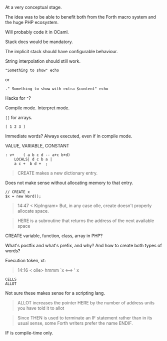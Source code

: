At a very conceptual stage.

The idea was to be able to benefit both from the Forth macro system and the huge PHP ecosystem.

Will probably code it in OCaml.

Stack docs would be mandatory.

The implicit stack should have configurable behaviour.

String interpolation should still work.

    "Something to show" echo

or

    ." Something to show with extra $content" echo

Hacks for `"`?

Compile mode. Interpret mode.

`[]` for arrays.

    [ 1 2 3 ]

Immediate words? Always executed, even if in compile mode.

VALUE, VARIABLE, CONSTANT

    : v+    ( a b c d -- a+c b+d)
        LOCALS| d c b a |
        a c +  b d +  ;

> CREATE makes a new dictionary entry.

Does not make sense without allocating memory to that entry.

    // CREATE x
    $x = new Word();

> 14:47 < KipIngram> But, in any case olle, create doesn't properly allocate space.

> HERE is a subroutine that returns the address of the next available space

CREATE variable, function, class, array in PHP?

What's postfix and what's prefix, and why? And how to create both types of words?

Execution token, xt:

> 14:16 < olle> hmmm `x <==> ' x

    CELLS
    ALLOT

Not sure these makes sense for a scripting lang.

> ALLOT increases the pointer HERE by the number of address units you have told it to allot

> Since THEN is used to terminate an IF statement rather than in its usual sense, some Forth writers prefer the name ENDIF. 

IF is compile-time only.


